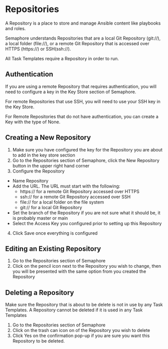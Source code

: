 # Repositories

A Repository is a place to store and manage Ansible content like playbooks and roles.

Semaphore understands Repositories that are a local Git Repository (git://), a local folder (file://), or a remote Git Repository that is accessed over HTTPS (https://) or SSH(ssh://).

All Task Templates require a Repository in order to run.

## Authentication
If you are using a remote Repository that requires authentication, you will need to configure a key in the Key Store section of Semaphore.

For remote Repositories that use SSH, you will need to use your SSH key in the Key Store. 

For Remote Repositories that do not have authentication, you can create a Key with the type of None.

## Creating a New Repository
1. Make sure you have configured the key for the Repository you are about to add in the key store section
2. Go to the Repositories section of Semaphore, click the New Repository button in the upper right hand corner
3. Configure the Repository
  * Name Repository
  * Add the URL. The URL must start with the following:
    * https:// for a remote Git Repository accessed over HTTPS
    * ssh:// for a remote Git Repository accessed over SSH
    * file:// for a local folder on the file system
    * git:// for a local Git Repository
  * Set the branch of the Repository if you are not sure what it should be, it is probably master or main
  * Select the Access Key you configured prior to setting up this Repository
4. Click Save once everything is configured

## Editing an Existing Repository
1. Go to the Repositories section of Semaphore
2. Click on the pencil icon next to the Repository you wish to change, then you will be presented with the same option from you created the Repository

## Deleting a Repository
Make sure the Repository that is about to be delete is not in use by any Task Templates.
A Repository cannot be deleted if it is used in any Task Templates
1. Go to the Repositories section of Semaphore
2. Click on the trash can icon on of the Repository you wish to delete
3. Click Yes on the confirmation pop-up if you are sure you want this Repository to be deleted.
